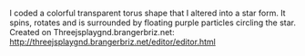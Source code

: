  I coded a colorful transparent torus shape that I altered into a star form. It spins, rotates and
 is surrounded by floating purple particles circling the star. Created on Threejsplaygnd.brangerbriz.net: 
http://threejsplaygnd.brangerbriz.net/editor/editor.html
